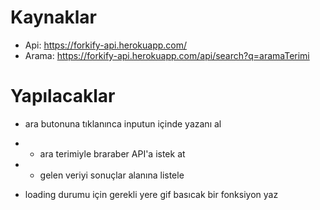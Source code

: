 # Kaynaklar

- Api: https://forkify-api.herokuapp.com/
- Arama: https://forkify-api.herokuapp.com/api/search?q=aramaTerimi

# Yapılacaklar

- ara butonuna tıklanınca inputun içinde yazanı al
- - ara terimiyle braraber API'a istek at
- - gelen veriyi sonuçlar alanına listele

- loading durumu için gerekli yere gif basıcak bir fonksiyon yaz
